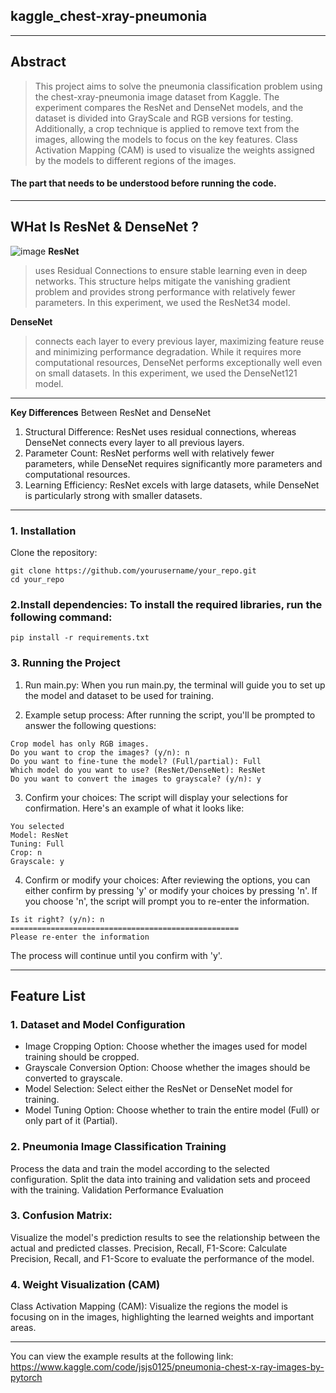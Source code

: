 ## kaggle_chest-xray-pneumonia

---

## Abstract
>This project aims to solve the pneumonia classification problem using the chest-xray-pneumonia image dataset from Kaggle. The experiment compares the ResNet and DenseNet models, and the dataset is divided into GrayScale and RGB versions for testing. Additionally, a crop technique is applied to remove text from the images, allowing the models to focus on the key features. Class Activation Mapping (CAM) is used to visualize the weights assigned by the models to different regions of the images.

#### The part that needs to be understood before running the code.

---

## WHat Is ResNet & DenseNet ?
![image](https://github.com/user-attachments/assets/29344944-71aa-4722-b748-ff4b2ff84968)
**ResNet** 
>uses Residual Connections to ensure stable learning even in deep networks. This structure helps mitigate the vanishing gradient problem and provides strong performance with relatively fewer parameters. In this experiment, we used the ResNet34 model.

**DenseNet** 
>connects each layer to every previous layer, maximizing feature reuse and minimizing performance degradation. While it requires more computational resources, DenseNet performs exceptionally well even on small datasets. In this experiment, we used the DenseNet121 model.

---

**Key Differences** Between ResNet and DenseNet
1. Structural Difference: ResNet uses residual connections, whereas DenseNet connects every layer to all previous layers.
2. Parameter Count: ResNet performs well with relatively fewer parameters, while DenseNet requires significantly more parameters and computational resources.
3. Learning Efficiency: ResNet excels with large datasets, while DenseNet is particularly strong with smaller datasets.

---

### 1. Installation
Clone the repository:
```
git clone https://github.com/yourusername/your_repo.git
cd your_repo
```

### 2.Install dependencies: To install the required libraries, run the following command:
```
pip install -r requirements.txt
```

### 3. Running the Project
1. Run main.py: When you run main.py, the terminal will guide you to set up the model and dataset to be used for training.

2. Example setup process: After running the script, you'll be prompted to answer the following questions:
```
Crop model has only RGB images.
Do you want to crop the images? (y/n): n
Do you want to fine-tune the model? (Full/partial): Full
Which model do you want to use? (ResNet/DenseNet): ResNet
Do you want to convert the images to grayscale? (y/n): y
```

3. Confirm your choices: The script will display your selections for confirmation. Here's an example of what it looks like:
```
You selected
Model: ResNet
Tuning: Full
Crop: n
Grayscale: y
```

4. Confirm or modify your choices: After reviewing the options, you can either confirm by pressing 'y' or modify your choices by pressing 'n'. If you choose 'n', the script will prompt you to re-enter the information.
```
Is it right? (y/n): n
===================================================
Please re-enter the information
```
The process will continue until you confirm with 'y'.

---

## Feature List
### 1. Dataset and Model Configuration

- Image Cropping Option: Choose whether the images used for model training should be cropped.
- Grayscale Conversion Option: Choose whether the images should be converted to grayscale.
- Model Selection: Select either the ResNet or DenseNet model for training.
- Model Tuning Option: Choose whether to train the entire model (Full) or only part of it (Partial).

### 2. Pneumonia Image Classification Training
Process the data and train the model according to the selected configuration.
Split the data into training and validation sets and proceed with the training.
Validation Performance Evaluation

### 3. Confusion Matrix: 
Visualize the model's prediction results to see the relationship between the actual and predicted classes.
Precision, Recall, F1-Score: Calculate Precision, Recall, and F1-Score to evaluate the performance of the model.


### 4. Weight Visualization (CAM)
Class Activation Mapping (CAM): Visualize the regions the model is focusing on in the images, highlighting the learned weights and important areas.

---

You can view the example results at the following link:
https://www.kaggle.com/code/jsjs0125/pneumonia-chest-x-ray-images-by-pytorch
